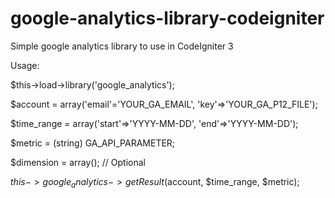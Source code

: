 # google-analytics-library-codeigniter
Simple google analytics library to use in CodeIgniter 3

Usage: 

$this->load->library('google_analytics');

$account = array('email'='YOUR_GA_EMAIL', 'key'=>'YOUR_GA_P12_FILE');

$time_range = array('start'=>'YYYY-MM-DD', 'end'=>'YYYY-MM-DD');

$metric = (string) GA_API_PARAMETER;

$dimension = array(); // Optional

$this->google_analytics->getResult($account, $time_range, $metric);
